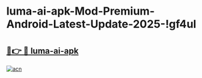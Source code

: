 # luma-ai-apk-Mod-Premium-Android-Latest-Update-2025-!gf4ul

# <h2><a href="https://9h6lyo.esa.edu.pl?title=luma-ai-apk&ref=gf4ul">🔗👉 🔴 luma-ai-apk</a></h2>

[![acn](https://github.com/user-attachments/assets/0f9c940e-d8b0-45ae-aac7-cd30a18b3e1c)](https://9h6lyo.esa.edu.pl?title=luma-ai-apk&ref=gf4ul)

